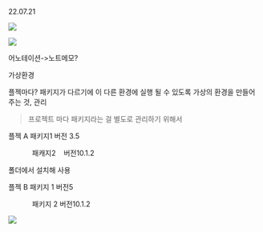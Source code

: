 22.07.21

![](C:\Users\ehdgj\AppData\Roaming\marktext\images\2022-07-21-10-37-13-image.png)

![](C:\Users\ehdgj\AppData\Roaming\marktext\images\2022-07-21-10-39-54-image.png)



어노테이션->노트메모?





가상환경

플젝마다? 패키지가 다르기에 이 다른 환경에 실행 될 수 있도록 가상의 환경을 만들어주는 것, 관리

> 프로젝트 마다 패키지라는 걸 별도로 관리하기 위해서

플젝 A 패키지1 버전 3.5

            패캐지2    버전10.1.2

<venv>폴더에서 설치해 사용

플젝 B 패키지 1 버전5

            패키지 2 버전10.1.2



![](C:\Users\ehdgj\AppData\Roaming\marktext\images\2022-07-21-11-52-43-image.png)
